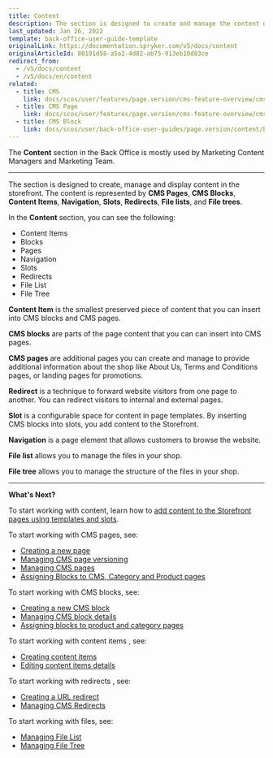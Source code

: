 ```yaml
---
title: Content
description: The section is designed to create and manage the content of your shop in the Back Office.
last_updated: Jan 26, 2022
template: back-office-user-guide-template
originalLink: https://documentation.spryker.com/v5/docs/content
originalArticleId: 80191d58-a5a2-4d82-ab75-913eb10d83ce
redirect_from:
  - /v5/docs/content
  - /v5/docs/en/content
related:
  - title: CMS
    link: docs/scos/user/features/page.version/cms-feature-overview/cms-feature-overview.html
  - title: CMS Page
    link: docs/scos/user/features/page.version/cms-feature-overview/cms-pages-overview.html
  - title: CMS Block
    link: docs/scos/user/back-office-user-guides/page.version/content/blocks/cms-block.html
---
```


The **Content** section in the Back Office is mostly used by Marketing Content Managers and Marketing Team.
***
The section is designed to create, manage and display content in the storefront. The content is represented by **CMS Pages**, **CMS Blocks**, **Content Items**, **Navigation**, **Slots**, **Redirects**, **File lists**, and **File trees**.


In the **Content** section, you can see the following:

* Content Items
* Blocks
* Pages
* Navigation
* Slots
* Redirects
* File List
* File Tree

**Content Item** is the smallest preserved piece of content that you can insert into CMS blocks and CMS pages.

**CMS blocks** are parts of the page content that you can can insert into CMS pages.

**CMS pages** are additional pages you can create and manage to provide additional information about the shop like About Us, Terms and Conditions pages, or landing pages for promotions.

**Redirect** is a technique to forward website visitors from one page to another. You can redirect visitors to internal and external pages.

**Slot** is a configurable space for content in page templates. By inserting CMS blocks into slots, you add content to the Storefront.

**Navigation** is a page element that allows customers to browse the website.

**File list** allows you to manage the files in your shop.

**File tree** allows you to manage the structure of the files in your shop.
***
**What's Next?**

To start working with content, learn how to [add content to the Storefront pages using templates and slots](/docs/scos/user/back-office-user-guides/{{page.version}}/content/adding-content-to-storefront-pages-using-templates-and-slots.html).


To start working with CMS pages, see:

* [Creating a new page](/docs/scos/user/back-office-user-guides/{{page.version}}/content/pages/creating-cms-pages.html)
* [Managing CMS page versioning](/docs/scos/user/back-office-user-guides/{{page.version}}/content/pages/managing-cms-page-versions.html)
* [Managing CMS pages](/docs/scos/user/back-office-user-guides/{{page.version}}/content/pages/managing-cms-pages.html)
* [Assigning Blocks to CMS, Category and Product pages](/docs/scos/user/back-office-user-guides/{{page.version}}/content/blocks/managing-cms-blocks.html)

To start working with CMS blocks, see:

* [Creating a new CMS block](/docs/scos/user/back-office-user-guides/{{page.version}}/content/blocks/creating-cms-blocks.html)
* [Managing CMS block details](/docs/scos/user/back-office-user-guides/{{page.version}}/content/blocks/managing-cms-blocks.html)
* [Assigning blocks to product and category pages](/docs/scos/user/back-office-user-guides/{{page.version}}/content/blocks/managing-cms-blocks.html)

To start working with content items , see:

* [Creating content items](/docs/scos/user/back-office-user-guides/{{page.version}}/content/content-items/creating-content-items.html)
* [Editing content items details](/docs/scos/user/back-office-user-guides/{{page.version}}/content/content-items/editing-content-items.html)


To start working with redirects , see:

* [Creating a URL redirect](/docs/scos/user/back-office-user-guides/{{page.version}}/content/redirects/creating-cms-redirects.html)
* [Managing CMS Redirects](/docs/scos/user/back-office-user-guides/{{page.version}}/content/redirects/managing-cms-redirects.html)

To start working with files, see:
* [Managing File List](/docs/scos/user/back-office-user-guides/{{page.version}}/content/file-manager/managing-file-list.html)
* [Managing File Tree](/docs/scos/user/back-office-user-guides/{{page.version}}/content/file-manager/managing-file-tree.html)
